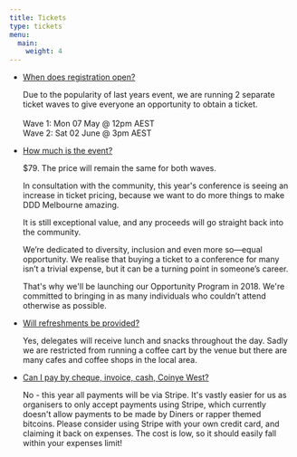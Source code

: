 ```yaml
---
title: Tickets
type: tickets
menu:
  main:
    weight: 4
---
```


<ul class="accordion">
  <li>
    <a class="toggleAccordion" href="javascript:void(0);">When does registration open?</a>
    <div class="inner">
      <p>Due to the popularity of last years event, we are running 2 separate ticket waves to give everyone an opportunity to obtain a ticket.<br/><br />
      Wave 1: Mon 07 May @ 12pm AEST<br/>
      Wave 2: Sat 02 June @ 3pm AEST</p>
    </div>
  </li>
  <li>
    <a class="toggleAccordion" href="javascript:void(0);">How much is the event?</a>
    <div class="inner">
      <p>$79. The price will remain the same for both waves.</p>
      <p>In consultation with the community, this year's conference is seeing an increase in ticket pricing, because we want to do more things to make DDD Melbourne amazing.</p>
      <p>It is still exceptional value, and any proceeds will go straight back into the community.</p>
      <p>We’re dedicated to diversity, inclusion and even more so—equal opportunity. We realise that buying a ticket to a conference for many isn’t a trivial expense, but it can be a turning point in someone’s career.</p>
      <p>That's why we'll be launching our Opportunity Program in 2018. We're committed to bringing in as many individuals who couldn’t attend otherwise as possible.
      </p>
    </div>
  </li>
  <li>
    <a class="toggleAccordion" href="javascript:void(0);">Will refreshments be provided?</a>
    <div class="inner">
      <p>Yes, delegates will receive lunch and snacks throughout the day. Sadly we are restricted from running a coffee cart by the venue but there are many cafes and coffee shops in the local area.</p>
    </div>
 </li>
  <li>
    <a class="toggleAccordion" href="javascript:void(0);">Can I pay by cheque, invoice, cash, Coinye West?</a>
    <div class="inner">
      <p>No - this year all payments will be via Stripe. It's vastly easier for us as organisers to only accept payments using Stripe, which currently doesn't allow payments to be made by Diners or rapper themed bitcoins. Please consider using Stripe with your own credit card, and claiming it back on expenses. The cost is low, so it should easily fall within your expenses limit!</p>
    </div>
  </li>
</ul>
